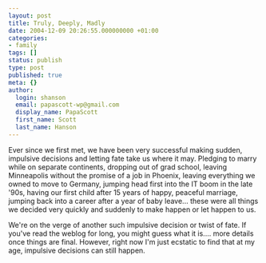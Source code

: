 ```yaml
---
layout: post
title: Truly, Deeply, Madly
date: 2004-12-09 20:26:55.000000000 +01:00
categories:
- family
tags: []
status: publish
type: post
published: true
meta: {}
author:
  login: shanson
  email: papascott-wp@gmail.com
  display_name: PapaScott
  first_name: Scott
  last_name: Hanson
---
```

<p>Ever since we first met, we have been very successful making sudden, impulsive decisions and letting fate take us where it may. Pledging to marry while on separate continents, dropping out of grad school, leaving Minneapolis without the promise of a job in Phoenix, leaving everything we owned to move to Germany, jumping head first into the IT boom in the late '90s, having our first child after 15 years of happy, peaceful marriage, jumping back into a career after a year of baby leave... these were all things we decided very quickly and suddenly to make happen or let happen to us.</p>
<p>We're on the verge of another such impulsive decision or twist of fate. If you've read the weblog for  long, you might guess what it is.... more details once things are final. However, right now I'm just ecstatic to find that at my age, impulsive decisions can still happen.</p>
